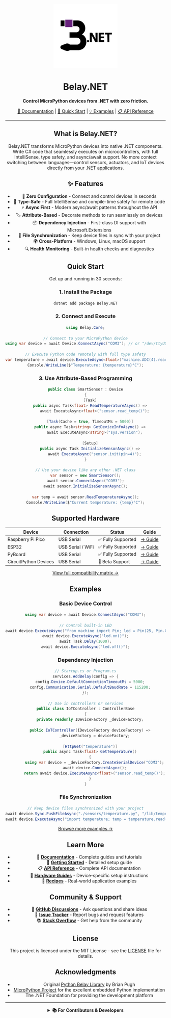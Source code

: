 <div align="center">
  <img src="belay_net_logo.svg" alt="Belay.NET Logo" width="200" height="200">
  
# Belay.NET

**Control MicroPython devices from .NET with zero friction.**

[📖 Documentation](https://belay-dotnet.github.io) | [🚀 Quick Start](#quick-start) | [💡 Examples](#examples) | [📋 API Reference](https://belay-dotnet.github.io/api)

---

## What is Belay.NET?

Belay.NET transforms MicroPython devices into native .NET components. Write C# code that seamlessly executes on microcontrollers, with full IntelliSense, type safety, and async/await support. No more context switching between languages—control sensors, actuators, and IoT devices directly from your .NET applications.

## ✨ Features

- 🚀 **Zero Configuration** - Connect and control devices in seconds
- 🎯 **Type-Safe** - Full IntelliSense and compile-time safety for remote code
- ⚡ **Async First** - Modern async/await patterns throughout the API
- 🏷️ **Attribute-Based** - Decorate methods to run seamlessly on devices
- 📦 **Dependency Injection** - First-class DI support with Microsoft.Extensions
- 🔧 **File Synchronization** - Keep device files in sync with your project
- 🌍 **Cross-Platform** - Windows, Linux, macOS support
- 🔍 **Health Monitoring** - Built-in health checks and diagnostics

## Quick Start

Get up and running in 30 seconds:

### 1. Install the Package
```bash
dotnet add package Belay.NET
```

### 2. Connect and Execute
```csharp
using Belay.Core;

// Connect to your MicroPython device
using var device = await Device.ConnectAsync("COM3"); // or "/dev/ttyUSB0" on Linux

// Execute Python code remotely with full type safety
var temperature = await device.ExecuteAsync<float>("machine.ADC(4).read_u16() * 3.3 / 65536");
Console.WriteLine($"Temperature: {temperature}°C");
```

### 3. Use Attribute-Based Programming
```csharp
public class SmartSensor : Device
{
    [Task]
    public async Task<float> ReadTemperatureAsync() =>
        await ExecuteAsync<float>("sensor.read_temp()");
        
    [Task(Cache = true, TimeoutMs = 5000)]
    public async Task<string> GetDeviceInfoAsync() =>
        await ExecuteAsync<string>("sys.version");
        
    [Setup]
    public async Task InitializeSensorAsync() =>
        await ExecuteAsync("sensor.init(pin=4)");
}

// Use your device like any other .NET class
var sensor = new SmartSensor();
await sensor.ConnectAsync("COM3");
await sensor.InitializeSensorAsync();

var temp = await sensor.ReadTemperatureAsync();
Console.WriteLine($"Current temperature: {temp}°C");
```

## Supported Hardware

| Device | Connection | Status | Guide |
|--------|------------|--------|-------|
| Raspberry Pi Pico | USB Serial | ✅ Fully Supported | [→ Guide](https://belay-dotnet.github.io/hardware/raspberry-pi-pico) |
| ESP32 | USB Serial / WiFi | ✅ Fully Supported | [→ Guide](https://belay-dotnet.github.io/hardware/esp32) |
| PyBoard | USB Serial | ✅ Fully Supported | [→ Guide](https://belay-dotnet.github.io/hardware/pyboard) |
| CircuitPython Devices | USB Serial | 🧪 Beta Support | [→ Guide](https://belay-dotnet.github.io/hardware/circuitpython) |

[View full compatibility matrix →](https://belay-dotnet.github.io/hardware/compatibility)

## Examples

### Basic Device Control
```csharp
using var device = await Device.ConnectAsync("COM3");

// Control built-in LED
await device.ExecuteAsync("from machine import Pin; led = Pin(25, Pin.OUT)");
await device.ExecuteAsync("led.on()");
await Task.Delay(1000);
await device.ExecuteAsync("led.off()");
```

### Dependency Injection
```csharp
// Startup.cs or Program.cs
services.AddBelay(config => {
    config.Device.DefaultConnectionTimeoutMs = 5000;
    config.Communication.Serial.DefaultBaudRate = 115200;
});

// Use in controllers or services
public class IoTController : ControllerBase
{
    private readonly IDeviceFactory _deviceFactory;
    
    public IoTController(IDeviceFactory deviceFactory) =>
        _deviceFactory = deviceFactory;
        
    [HttpGet("temperature")]
    public async Task<float> GetTemperature()
    {
        using var device = _deviceFactory.CreateSerialDevice("COM3");
        await device.ConnectAsync();
        return await device.ExecuteAsync<float>("sensor.read_temp()");
    }
}
```

### File Synchronization
```csharp
// Keep device files synchronized with your project
await device.Sync.PushFileAsync("./sensors/temperature.py", "/lib/temperature.py");
await device.ExecuteAsync("import temperature; temp = temperature.read()");
```

[Browse more examples →](https://belay-dotnet.github.io/examples)

## Learn More

- 📖 **[Documentation](https://belay-dotnet.github.io)** - Complete guides and tutorials
- 🏁 **[Getting Started](https://belay-dotnet.github.io/guide/getting-started)** - Detailed setup guide
- 📋 **[API Reference](https://belay-dotnet.github.io/api)** - Complete API documentation
- 🔧 **[Hardware Guides](https://belay-dotnet.github.io/hardware)** - Device-specific setup instructions
- 🍳 **[Recipes](https://belay-dotnet.github.io/recipes)** - Real-world application examples

## Community & Support

- 💬 **[GitHub Discussions](https://github.com/belay-dotnet/Belay.NET/discussions)** - Ask questions and share ideas
- 🐛 **[Issue Tracker](https://github.com/belay-dotnet/Belay.NET/issues)** - Report bugs and request features
- 📚 **[Stack Overflow](https://stackoverflow.com/questions/tagged/belay.net)** - Get help from the community

## License

This project is licensed under the MIT License - see the [LICENSE](LICENSE) file for details.

## Acknowledgments

- Original [Python Belay Library](https://github.com/BrianPugh/belay) by Brian Pugh
- [MicroPython Project](https://micropython.org/) for the excellent embedded Python implementation
- The .NET Foundation for providing the development platform

---

<details>
<summary><strong>📚 For Contributors & Developers</strong></summary>

## Project Status

**Current Version**: v0.2.0  
**Development Stage**: Architectural Improvements  
**Next Milestone**: Method Deployment Caching Infrastructure

### ✅ Completed Features
- Raw REPL Protocol implementation
- Device communication layer (Serial, Subprocess)
- Attribute-based programming model ([Task], [Setup], [Teardown], [Thread])
- Session management system
- Comprehensive exception handling
- Dependency injection infrastructure
- Health checks and monitoring
- Configuration management

### 🔄 In Progress
- Method deployment caching
- Cross-component integration layer
- Performance monitoring infrastructure

### 📋 Planned Features
- WebREPL support for wireless connections
- File synchronization system
- Package management (NuGet-style for MicroPython)
- Advanced logging and telemetry
- Visual Studio Code extension

## Development Setup

### Prerequisites
- .NET 8.0 SDK or later
- Git with submodules support
- MicroPython device or unix port for testing

### Quick Setup
```bash
# Clone with submodules
git clone --recurse-submodules https://github.com/belay-dotnet/Belay.NET
cd belay

# Build the solution
dotnet build

# Run tests
dotnet test

# Build MicroPython unix port for testing (Linux/macOS)
cd micropython/ports/unix
make submodules
make
```

### Architecture Overview

```
src/
├── Belay.Core/                 # Core device communication and protocols
├── Belay.Attributes/           # Method decoration attributes  
├── Belay.Extensions/           # Dependency injection and configuration
├── Belay.Proxy/               # Dynamic proxy objects (planned)
├── Belay.Sync/                # File synchronization (planned)
├── Belay.PackageManager/      # Package management (planned)
└── Belay.CLI/                 # Command-line tools (planned)
```

### Communication Architecture

#### Raw REPL Protocol
- **Raw Mode**: Basic programmatic code execution (Ctrl-A → code → Ctrl-D)
- **Raw-Paste Mode**: Advanced flow-controlled code transmission for large blocks
- **State Management**: Proper state transitions and error handling
- **Flow Control**: Window-based data transmission prevents buffer overflows

#### Supported Connection Types
1. **Serial/USB**: Primary connection method for development boards
2. **Subprocess**: MicroPython unix port for hardware-independent testing
3. **WebREPL**: Wireless connections (planned for v0.3.0)

### Contributing Guidelines

1. **Plan First**: All features require corresponding planning documents in `./plan/`
2. **Test Coverage**: Maintain >80% code coverage with comprehensive tests
3. **Documentation**: Update documentation and examples with new features
4. **Performance**: Profile communication protocols and optimize critical paths
5. **Cross-Platform**: Ensure compatibility across Windows, Linux, and macOS

### Testing Strategy

#### Test Categories
- **Unit Tests**: Component isolation with comprehensive mocking
- **Integration Tests**: Real device communication validation  
- **Subprocess Tests**: Hardware-independent testing via MicroPython unix port
- **Performance Tests**: Communication overhead and throughput validation

#### Test Hardware
- Raspberry Pi Pico (MicroPython + CircuitPython)
- ESP32 development boards (various models)
- MicroPython unix port (software-based testing)

### Development Workflow

This project uses a structured agent-based development process:

1. **Sprint Planning**: Architecture agent determines next priorities
2. **Implementation**: Feature development with comprehensive testing
3. **Quality Assurance**: Build-test-commit workflow ensures code quality
4. **Code Review**: Principal code reviewer validates all changes
5. **Integration**: Cross-component integration testing

For detailed development practices, see [CLAUDE.md](CLAUDE.md).

</details>